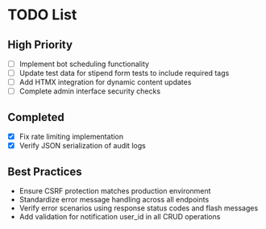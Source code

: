 # TODO List
## High Priority
- [ ] Implement bot scheduling functionality
- [ ] Update test data for stipend form tests to include required tags
- [ ] Add HTMX integration for dynamic content updates
- [ ] Complete admin interface security checks

## Completed
- [x] Fix rate limiting implementation
- [x] Verify JSON serialization of audit logs

## Best Practices
- Ensure CSRF protection matches production environment
- Standardize error message handling across all endpoints
- Verify error scenarios using response status codes and flash messages
- Add validation for notification user_id in all CRUD operations

